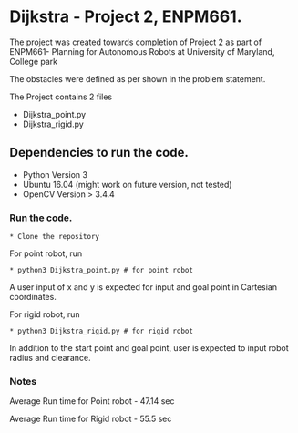 # Dijkstra - Project 2, ENPM661.
 
The project was created towards completion of Project 2 as part of ENPM661- Planning for Autonomous Robots at University of Maryland, College park

The obstacles were defined as per shown in the problem statement. 

The Project contains 2 files
* Dijkstra_point.py
* Dijkstra_rigid.py

## Dependencies to run the code. 


* Python Version 3
* Ubuntu 16.04 (might work on future version, not tested)
* OpenCV Version > 3.4.4

### Run the code. 

```
* Clone the repository
```
For point robot, run
```
* python3 Dijkstra_point.py # for point robot
```
A user input of x and y is expected for input and goal point in Cartesian coordinates. 


For rigid robot, run
```
* python3 Dijkstra_rigid.py # for rigid robot
```
In addition to the start point and goal point, user is expected to input robot radius and clearance. 


### Notes
Average Run time for Point robot - 47.14 sec

Average Run time for Rigid robot - 55.5 sec
